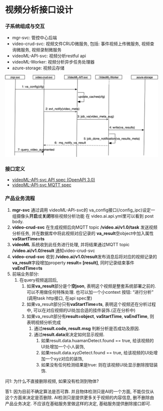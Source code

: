 # 视频分析接口设计

### 子系统组成与交互
- mgr-svc: 管控中心后端
- video-crud-svc: 视频文件CRUD微服务, 包括: 事件视频上传微服务, 视频查询微服务, 视频录制微服务
- videoML-API-svc: 视频分析restful api
- videoML-Worker: 视频分析异步任务处理器
- azure-storage: 视频云存储

![sd-video-ml](videml-sequce1.png)


### 接口定义
- [videoML-API-svc API spec (OpenAPI 3.0)](video.ai.api.yml)
- [videoML-API-svc MQTT spec](video.ai.mq.yml)


### 产品业务流程
1. **mgr-svc** 通过调用 videoML-API-svc的 va_config接口(/config_ipc)设定一组摄像头**开启**或**关闭**哪些视频分析功能
在 video.ai.api.yml里可以看到 post body.
2. **video-crud-svc** 在生成视频后向MQTT topic **/video.ai/v1.0/task** 发送视频分析任务, 并在数据库中将此视频对应记录的 **va_result**空object中加入属性**vaStartTime=ts**
3. **videoML** 系统收到此任务进行处理, 并将结果通过MQTT topic **/video.ai/v1.0/result** 通知video-crud-svc
4. **video-crud-svc** 收到 **/video.ai/v1.0/result**发布消息后将对应的视频记录的**va_result**字段增加property **result= [result]**, 同时记录结束事件 **vaEndTime=ts**
5. 前端业务部分:
   1. 在query视频返回后, 
      1. 如果**va_result**部分是个**空json**, 表明这个视频是整套系统部署之前的. 可以不用做任何特殊处理. 也可以加一个小context 按钮: “进行分析” (调用task http接口, 在api spec里)
      2. 如果va_result部分只有**vaStartTime=ts**, 表明这个视频还在分析过程中, 可以在对应视频的UI处加合适的挂件装饰.(正在分析中)
      3. 如果va_result部分有**result=object**, **vaStartTime**, **vaEndTime**, 则表明视频分析完成
         1. 通过**result.code, result.msg** 判断分析是否成功及原因.
         2. 通过**result.data**来决定如何显示视频.
            1. 如果result.data.huamanDetect.found == true, 给该视频的UI处增加一个小人装饰, 
            2. 如果result.data.xyzDetect.found == true, 给该视频的UI处增加一个xyz对应的装饰,
            3. 如果没有任何检测结果是true: 则在该视频UI处显示删除按钮装饰.


问1: 为什么不直接删除视频, 如果没有检测到物体?

答1: 因为目前不确定算法是否可靠. 并且物体检测只是AI的一个方面, 不能仅仅从这个方面来决定是否删除. AI检测只是提供更多关于视频的内容信息, 删不删除由产品业务决定. 不应该在基础服务里做这样的决定, 基础服务提供删除接口即可.

